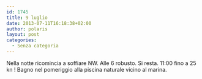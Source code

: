```yaml
---
id: 1745
title: 9 luglio
date: 2013-07-11T16:18:38+02:00
author: polaris
layout: post
categories:
  - Senza categoria
---
```

Nella notte ricomincia a soffiare NW. Alle 6 robusto. Si resta. 11:00 fino a 25 kn ! Bagno nel pomeriggio alla piscina naturale vicino al marina.